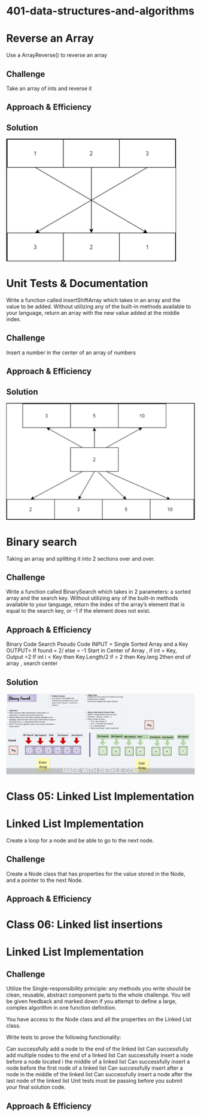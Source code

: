 # 401-data-structures-and-algorithms

# Reverse an Array
<!-- Short summary or background information -->
Use a ArrayReverse() to reverse an array

## Challenge
<!-- Description of the challenge -->
Take an array of ints and reverse it

## Approach & Efficiency
<!-- What approach did you take? Why? What is the Big O space/time for this approach? -->

## Solution
<!-- Embedded whiteboard image -->
![array reverse](assets/array-reverse.PNG)


# Unit Tests & Documentation
Write a function called insertShiftArray which takes in an array and the value to be added. Without utilizing any of the built-in methods available to your language, return an array with the new value added at the middle index.

## Challenge
Insert a number in the center of an array of numbers

## Approach & Efficiency


## Solution
![array reverse](assets/unit-tests.PNG)


# Binary search
<!-- Short summary or background information -->
Taking an array and splitting it into 2 sections over and over.

## Challenge
<!-- Description of the challenge -->
Write a function called BinarySearch which takes in 2 parameters: a sorted array and the search key. Without utilizing any of the built-in methods available to your language, return the index of the array’s element that is equal to the search key, or -1 if the element does not exist.

## Approach & Efficiency
<!-- What approach did you take? Why? What is the Big O space/time for this approach? -->
Binary Code Search Pseudo Code 
INPUT = Single Sorted Array and a Key
OUTPUT=  If found = 2/ else = -1
Start in Center of Array , 
if int = Key, Output =2
If int i < Key then Key.Length/2
if > 2 then Key.leng
2then end of array , search center

## Solution
<!-- Embedded whiteboard image -->
![Binary Search](assets/binarySearch.jpeg)


# Class 05: Linked List Implementation

# Linked List Implementation
<!-- Short summary or background information -->
Create a loop for a node and be able to go to the next node.

## Challenge
<!-- Description of the challenge -->
Create a Node class that has properties for the value stored in the Node, and a pointer to the next Node.

## Approach & Efficiency
<!-- What approach did you take? Why? What is the Big O space/time for this approach? -->


# Class 06: Linked list insertions

# Linked List Implementation
<!-- Short summary or background information -->


## Challenge
<!-- Description of the challenge -->


Utilize the Single-responsibility principle: any methods you write should be clean, reusable, abstract component parts to the whole challenge. You will be given feedback and marked down if you attempt to define a large, complex algorithm in one function definition.

You have access to the Node class and all the properties on the Linked List class.

Write tests to prove the following functionality:

Can successfully add a node to the end of the linked list
Can successfully add multiple nodes to the end of a linked list
Can successfully insert a node before a node located i the middle of a linked list
Can successfully insert a node before the first node of a linked list
Can successfully insert after a node in the middle of the linked list
Can successfully insert a node after the last node of the linked list
Unit tests must be passing before you submit your final solution code.



## Approach & Efficiency
<!-- 